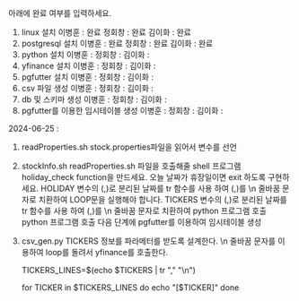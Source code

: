 아래에 완료 여부를 입력하세요.
1. linux 설치
   이병훈 : 완료
   정회창 : 완료
   김이화 : 완료
2. postgresql 설치
   이병훈 : 완료
   정회창 : 완료
   김이화 : 완료
3. python 설치
   이병훈 : 
   정회창 : 
   김이화 : 
4. yfinance 설치
   이병훈 : 
   정회창 : 
   김이화 :    
5. pgfutter 설치
   이병훈 : 
   정회창 : 
   김이화 :    
6. csv 파일 생성
   이병훈 : 
   정회창 : 
   김이화 :
7. db 및 스키마 생성
   이병훈 : 
   정회창 : 
   김이화 :
8. pgfutter를 이용한 임시테이블 생성
   이병훈 : 
   정회창 : 
   김이화 :   

2024-06-25 :
1. readProperties.sh
	stock.properties파일을 읽어서 변수를 선언
2. stockInfo.sh
   readProperties.sh 파일을 호출해줄 shell 프로그램  
   holiday_check function을 만드세요.
   오늘 날짜가 휴장일이면 exit 하도록 구현하세요.
   HOLIDAY 변수의 (,)로 분리된 날짜를 tr 함수를 사용 하여 (,)를 \n 줄바꿈 문자로 치환하여 LOOP문을 실행해야 합니다.
   TICKERS 변수의 (,)로 분리된 날짜를 tr 함수를 사용 하여 (,)를 \n 줄바꿈 문자로 치환하여 python 프로그램 호출
   python 프로그램 호출 다음 단계에 pgfutter를 이용하여 임시테이블 생성   
3. csv_gen.py
   TICKERS 정보를 파라메터를 받도록 설계한다.
   \n 줄바꿈 문자를 이용하여 loop를 돌려서 yfinance를 호출한다.
   
   
   TICKERS_LINES=$(echo $TICKERS | tr "," "\n")

	for TICKER in $TICKERS_LINES
	do
		echo "[$TICKER]"
	done

